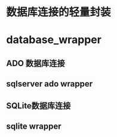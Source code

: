 # 数据库连接的轻量封装
# database_wrapper
## ADO 数据库连接
## sqlserver ado wrapper
## SQLite数据库连接
## sqlite wrapper
